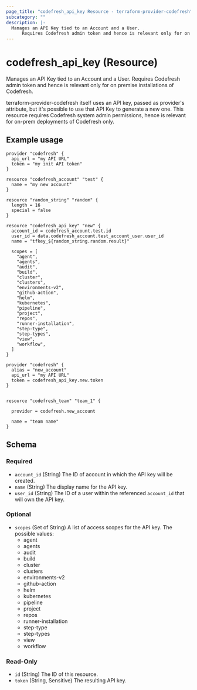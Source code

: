 ```yaml
---
page_title: "codefresh_api_key Resource - terraform-provider-codefresh"
subcategory: ""
description: |-
  Manages an API Key tied to an Account and a User.
      Requires Codefresh admin token and hence is relevant only for on premise installations of Codefresh.
---
```


# codefresh_api_key (Resource)

Manages an API Key tied to an Account and a User.
		Requires Codefresh admin token and hence is relevant only for on premise installations of Codefresh.

terraform-provider-codefresh itself uses an API key, passed as provider's attribute, but it's possible to use that API Key to generate a new one. 
This resource requires Codefresh system admin permissions, hence is relevant for on-prem deployments of Codefresh only.


## Example usage

```hcl
provider "codefresh" {
  api_url = "my API URL"
  token = "my init API token"
}

resource "codefresh_account" "test" {
  name = "my new account"
}

resource "random_string" "random" {
  length = 16
  special = false
}

resource "codefresh_api_key" "new" {
  account_id = codefresh_account.test.id
  user_id = data.codefresh_account.test_account_user.user_id
  name = "tfkey_${random_string.random.result}"

  scopes = [
    "agent",
    "agents",
    "audit",
    "build",
    "cluster",
    "clusters",
    "environments-v2",
    "github-action",
    "helm",
    "kubernetes",
    "pipeline",
    "project",
    "repos",
    "runner-installation",
    "step-type",
    "step-types",
    "view",
    "workflow",
  ]
}

provider "codefresh" {
  alias = "new_account"
  api_url = "my API URL"
  token = codefresh_api_key.new.token
}


resource "codefresh_team" "team_1" {

  provider = codefresh.new_account

  name = "team name"
}
```

<!-- schema generated by tfplugindocs -->
## Schema

### Required

- `account_id` (String) The ID of account in which the API key will be created.
- `name` (String) The display name for the API key.
- `user_id` (String) The ID of a user within the referenced `account_id` that will own the API key.

### Optional

- `scopes` (Set of String) A list of access scopes for the API key. The possible values:
	* agent
	* agents
	* audit
	* build
	* cluster
	* clusters
	* environments-v2
	* github-action
	* helm
	* kubernetes
	* pipeline
	* project
	* repos
	* runner-installation
	* step-type
	* step-types
	* view
	* workflow

### Read-Only

- `id` (String) The ID of this resource.
- `token` (String, Sensitive) The resulting API key.
